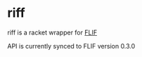 riff
====

riff is a racket wrapper for [FLIF](https://github.com/FLIF-hub/FLIF)

API is currently synced to FLIF version 0.3.0
